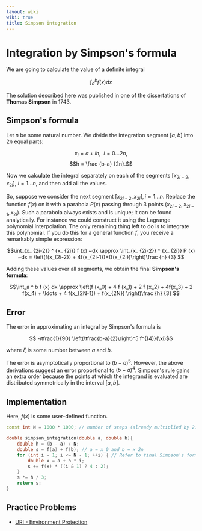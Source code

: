 ```yaml
---
layout: wiki
wiki: true
title: Simpson integration
---
```



# Integration by Simpson's formula

We are going to calculate the value of a definite integral

$$\int_a ^ b f (x) dx$$

The solution described here was published in one of the dissertations of **Thomas Simpson** in 1743.

## Simpson's formula

Let $n$ be some natural number. We divide the integration segment $[a, b]$ into $2n$ equal parts:

$$x_i = a + i h, ~~ i = 0 \ldots 2n,$$
$$h = \frac {b-a} {2n}.$$

Now we calculate the integral separately on each of the segments $[x_ {2i-2}, x_ {2i}]$, $i = 1 \ldots n$, and then add all the values.

So, suppose we consider the next segment $[x_ {2i-2}, x_ {2i}],  i = 1 \ldots n$. Replace the function $f(x)$ on it with a parabola $P(x)$ passing through 3 points $(x_ {2i-2}, x_ {2i-1}, x_ {2i})$. Such a parabola always exists and is unique; it can be found analytically.
For instance we could construct it using the Lagrange polynomial interpolation.
The only remaining thing left to do is to integrate this polynomial.
If you do this for a general function $f$, you receive a remarkably simple expression:

$$\int_{x_ {2i-2}} ^ {x_ {2i}} f (x) ~dx \approx \int_{x_ {2i-2}} ^ {x_ {2i}} P (x) ~dx = \left(f(x_{2i-2}) + 4f(x_{2i-1})+(f(x_{2i})\right)\frac {h} {3} $$

Adding these values over all segments, we obtain the final **Simpson's formula**:

$$\int_a ^ b f (x) dx \approx \left(f (x_0) + 4 f (x_1) + 2 f (x_2) + 4f(x_3) + 2 f(x_4) + \ldots + 4 f(x_{2N-1}) + f(x_{2N}) \right)\frac {h} {3} $$

## Error
The error in approximating an integral by Simpson's formula is

$$ -\tfrac{1}{90} \left(\tfrac{b-a}{2}\right)^5 f^{(4)}(\xi)$$

where $\xi$ is some number between $a$ and $b$.

The error is asymptotically proportional to $(b-a)^5$. However, the above derivations suggest an error proportional to $(b-a)^4$. Simpson's rule gains an extra order because the points at which the integrand is evaluated are distributed symmetrically in the interval $[a, b]$.

## Implementation

Here, $f(x)$ is some user-defined function.

```cpp
const int N = 1000 * 1000; // number of steps (already multiplied by 2)

double simpson_integration(double a, double b){
    double h = (b - a) / N;
    double s = f(a) + f(b); // a = x_0 and b = x_2n
    for (int i = 1; i <= N - 1; ++i) { // Refer to final Simpson's formula
        double x = a + h * i;
        s += f(x) * ((i & 1) ? 4 : 2);
    }
    s *= h / 3;
    return s;
}
```


## Practice Problems

* [URI - Environment Protection](https://www.urionlinejudge.com.br/judge/en/problems/view/1297)

